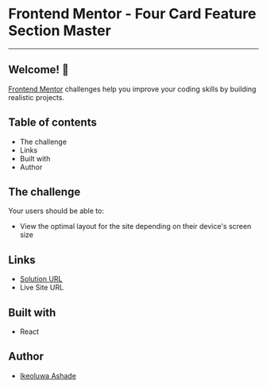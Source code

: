 # Frontend Mentor - Four Card Feature Section Master

***

## Welcome! 👋



[Frontend Mentor](https://www.frontendmentor.io) challenges help you improve your coding skills by building realistic projects.

## Table of contents
- The challenge
- Links
- Built with
- Author

## The challenge

Your users should be able to:

- View the optimal layout for the site depending on their device's screen size




## Links
- [Solution URL](https://github.com/IkeoluwaAshade/Frontend-Mentor-Challenges/tree/main/Four-card-feature-section-master/my-app)
- Live Site URL

## Built with
- React

## Author
- [Ikeoluwa Ashade](https://twitter.com/@IkeoluwaAshade)
